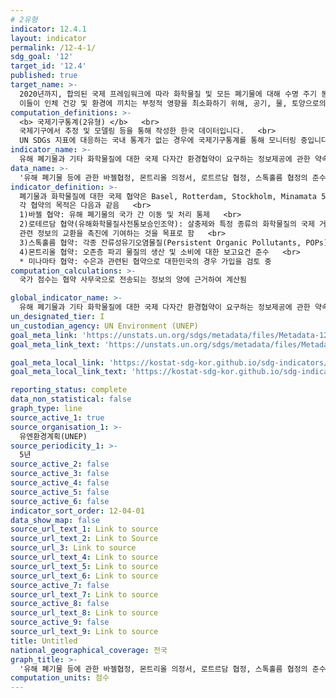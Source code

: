 ```yaml
---
# 2유형
indicator: 12.4.1
layout: indicator
permalink: /12-4-1/
sdg_goal: '12'
target_id: '12.4'
published: true
target_name: >-
  2020년까지, 합의된 국제 프레임워크에 따라 화학물질 및 모든 폐기물에 대해 수명 주기 동안 친환경적인 관리를 달성하고, 
  이들이 인체 건강 및 환경에 끼치는 부정적 영향을 최소화하기 위해, 공기, 물, 토양으로의 배출을 크게 감소
computation_definitions: >-
  <b> 국제기구통계(2유형) </b>   <br>
  국제기구에서 추정 및 모델링 등을 통해 작성한 한국 데이터입니다.   <br>
  UN SDGs 지표에 대응하는 국내 통계가 없는 경우에 국제기구통계를 통해 모니터링 중입니다. 
indicator_name: >-
  유해 폐기물과 기타 화학물질에 대한 국제 다자간 환경협약이 요구하는 정보제공에 관한 약속과 의무를 이행하는 당사국 수
data_name: >-
  '유해 폐기물 등에 관한 바젤협정, 몬트리올 의정서, 로트르담 협정, 스톡홀름 협정의 준수하는 국가의 점수'
indicator_definition: >-
  폐기물과 화학물질에 대한 국제 협약은 Basel, Rotterdam, Stockholm, Minamata 5가지이며, 이 협약에서 요구하는 정보제공에 관한 약속과 의무를 당사국에서 행하는지가 평가됨
  각 협약의 목적은 다음과 같음   <br>
  1)바젤 협약: 유해 폐기물의 국가 간 이동 및 처리 통제   <br>
  2)로테르담 협약(유해화학물질사전통보승인조약): 살충제와 특정 종류의 화학물질의 국제 거래에 대한 절차적 합의. 또한 유해물질의 올바른 사용과 
  관련 정보의 교환을 촉진에 기여하는 것을 목표로 함   <br>
  3)스톡홀름 협약: 각종 잔류성유기오염물질(Persistent Organic Pollutants, POPs)로부터 인간과 환경을 보호   <br>
  4)몬트리올 협약: 오존층 파괴 물질의 생산 및 소비에 대한 보고요건 준수   <br>
  * 미나마타 협약: 수은과 관련된 협약으로 대한민국의 경우 가입을 검토 중
computation_calculations: >-
  국가 점수는 협약 사무국으로 전송되는 정보의 양에 근거하여 계산됨 

global_indicator_name: >-
  유해 폐기물과 기타 화학물질에 대한 국제 다자간 환경협약이 요구하는 정보제공에 관한 약속과 의무를 이행하는 당사국 수
un_designated_tier: I
un_custodian_agency: UN Environment (UNEP)
goal_meta_link: 'https://unstats.un.org/sdgs/metadata/files/Metadata-12-04-01.pdf'
goal_meta_link_text: 'https://unstats.un.org/sdgs/metadata/files/Metadata-12-04-01.pdf'

goal_meta_local_link: 'https://kostat-sdg-kor.github.io/sdg-indicators/public/data/Metadata-12-04-01_KOR.pdf'
goal_meta_local_link_text: 'https://kostat-sdg-kor.github.io/sdg-indicators/public/data/Metadata-12-04-01_KOR.pdf'

reporting_status: complete
data_non_statistical: false
graph_type: line
source_active_1: true
source_organisation_1: >-
  유엔환경계획(UNEP)
source_periodicity_1: >-
  5년
source_active_2: false
source_active_3: false
source_active_4: false
source_active_5: false
source_active_6: false
indicator_sort_order: 12-04-01
data_show_map: false
source_url_text_1: Link to source
source_url_text_2: Link to Source
source_url_3: Link to source
source_url_text_4: Link to source
source_url_text_5: Link to source
source_url_text_6: Link to source
source_active_7: false
source_url_text_7: Link to source
source_active_8: false
source_url_text_8: Link to source
source_active_9: false
source_url_text_9: Link to source
title: Untitled
national_geographical_coverage: 전국
graph_title: >-
  '유해 폐기물 등에 관한 바젤협정, 몬트리올 의정서, 로트르담 협정, 스톡홀름 협정의 준수하는 국가의 점수'
computation_units: 점수
---
```

